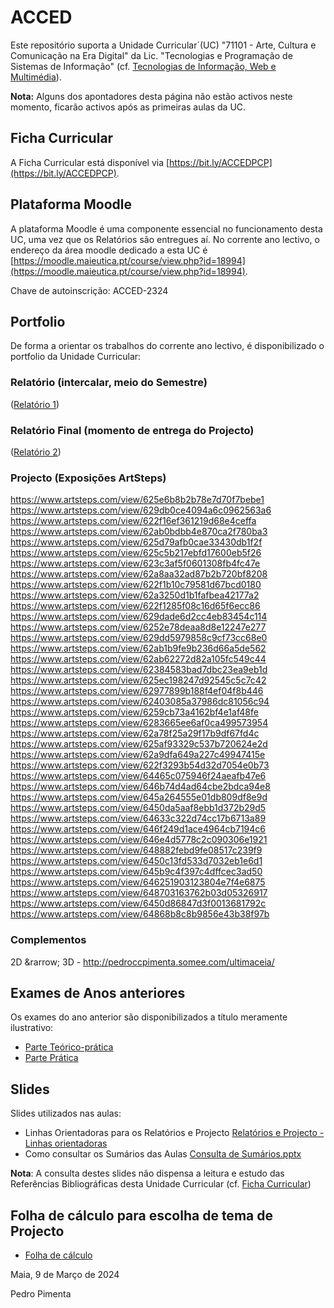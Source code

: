 # ACCED

Este repositório suporta a Unidade Curricular´(UC) "71101 - Arte, Cultura e Comunicação na Era Digital" da Lic. "Tecnologias e Programação de Sistemas de Informação" (cf. [Tecnologias de Informação, Web e Multimédia](https://www.ipmaia.pt/pt/ensino/oferta-formativa/ctesp/tecnologias-e-programacao-de-sistemas-de-informacao)).

**Nota:** Alguns dos apontadores desta página não estão activos neste momento, ficarão activos após as primeiras aulas da UC.

## Ficha Curricular

A Ficha Curricular está disponível via [https://bit.ly/ACCEDPCP](https://bit.ly/ACCEDPCP). 


## Plataforma Moodle

A plataforma Moodle é uma componente essencial no funcionamento desta UC, uma vez que os Relatórios são entregues aí.
No corrente ano lectivo, o endereço da área moodle dedicado a esta UC é [https://moodle.maieutica.pt/course/view.php?id=18994](https://moodle.maieutica.pt/course/view.php?id=18994). 

Chave de autoinscrição: ACCED-2324

## Portfolio

De forma a orientar os trabalhos do corrente ano lectivo, é disponibilizado o portfolio da Unidade Curricular:
### Relatório (intercalar, meio do Semestre)

([Relatório 1](./ACCED%20-%20Relatório%201%20-%20Relatório%20Intercalar%20de%20Pesquisa))

### Relatório Final (momento de entrega do Projecto)

([Relatório 2](./ACCED%20-%20Relatório%202%20-%20Pesquisa%20+%20ArtSteps%20(ou%20outra%20plataforma)))


### Projecto (Exposições ArtSteps)

https://www.artsteps.com/view/625e6b8b2b78e7d70f7bebe1
https://www.artsteps.com/view/629db0ce4094a6c0962563a6
https://www.artsteps.com/view/622f16ef361219d68e4ceffa
https://www.artsteps.com/view/62ab0bdbb4e870ca2f780ba3
https://www.artsteps.com/view/625d79afb0cae33430db1f2f
https://www.artsteps.com/view/625c5b217ebfd17600eb5f26
https://www.artsteps.com/view/623c3af5f0601308fb4fc47e
https://www.artsteps.com/view/62a8aa32ad87b2b720bf8208
https://www.artsteps.com/view/622f1b10c79581d67bcd0180
https://www.artsteps.com/view/62a3250d1b1fafbea42177a2
https://www.artsteps.com/view/622f1285f08c16d65f6ecc86
https://www.artsteps.com/view/629dade6d2cc4eb83454c114
https://www.artsteps.com/view/6252e78deaa8d8e12247e277
https://www.artsteps.com/view/629dd5979858c9cf73cc68e0
https://www.artsteps.com/view/62ab1b9fe9b236d66a5de562
https://www.artsteps.com/view/62ab62272d82a105fc549c44
https://www.artsteps.com/view/62384583bad7dbc23ea9eb1d
https://www.artsteps.com/view/625ec198247d92545c5c7c42
https://www.artsteps.com/view/62977899b188f4ef04f8b446
https://www.artsteps.com/view/62403085a37986dc81056c94
https://www.artsteps.com/view/6259cb73a4162bf4e1af48fe
https://www.artsteps.com/view/6283665ee6af0ca499573954
https://www.artsteps.com/view/62a78f25a29f17b9df67fd4c
https://www.artsteps.com/view/625af93329c537b720624e2d
https://www.artsteps.com/view/62a9dfa649a227c49947415e
https://www.artsteps.com/view/622f3293b54d32d7054e0b73
https://www.artsteps.com/view/64465c075946f24aeafb47e6
https://www.artsteps.com/view/646b74d4ad64cbe2bdca94e8
https://www.artsteps.com/view/645a264555e01db809df8e9d
https://www.artsteps.com/view/6450da5aaf8ebb1d372b29d5
https://www.artsteps.com/view/64633c322d74cc17b6713a89
https://www.artsteps.com/view/646f249d1ace4964cb7194c6
https://www.artsteps.com/view/646e4d5778c2c090306e1921
https://www.artsteps.com/view/648882febd9fe08517c239f9
https://www.artsteps.com/view/6450c13fd533d7032eb1e6d1
https://www.artsteps.com/view/645b9c4f397c4dffcec3ad50
https://www.artsteps.com/view/646251903123804e7f4e6875
https://www.artsteps.com/view/648703163762b03d05326917
https://www.artsteps.com/view/6450d86847d3f0013681792c
https://www.artsteps.com/view/64868b8c8b9856e43b38f97b

### Complementos
2D &rarrow; 3D - http://pedroccpimenta.somee.com/ultimaceia/

## Exames de Anos anteriores

Os exames do ano anterior são disponibilizados a título meramente ilustrativo:
- [Parte Teórico-prática](./Exames/exame%2030jun2023.docx)
- [Parte Prática](./Exames/exame%2014jul2023.docx)

## Slides
Slides utilizados nas aulas: 

- Linhas Orientadoras para os Relatórios e Projecto [Relatórios e Projecto - Linhas orientadoras](./Relatórios%20e%20Projecto%20-%20Linhas%20orientadoras.pptx)
- Como consultar os Sumários das Aulas [Consulta de Sumários.pptx](./Consulta%20de%20Sumários.pptx)


**Nota**: A consulta destes slides não dispensa a leitura e estudo das Referências Bibliográficas desta Unidade Curricular (cf. [Ficha Curricular](https://docs.google.com/document/d/1mSEmZ_jOFxvaaAr46B1eOA7sIM96TIdybzZhTtkYmPM/edit))


## Folha de cálculo para escolha de tema de Projecto

- [Folha de cálculo](https://docs.google.com/spreadsheets/d/1P2yIXl9hiVxx6deF6zteKaIeYJjAr71lAMwQTdpN2Tw/edit?usp=sharing)

Maia, 9 de Março de 2024

Pedro Pimenta
